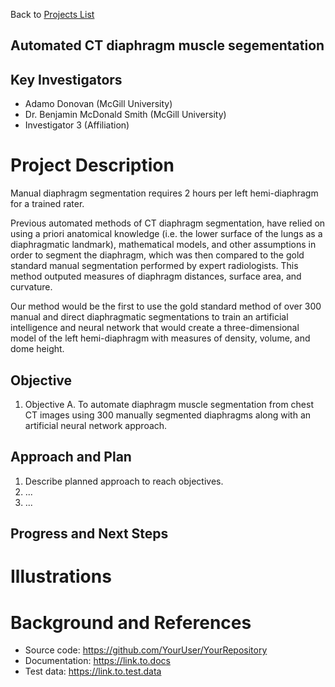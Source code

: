 Back to [Projects List](../../README.md#ProjectsList)

## Automated CT diaphragm muscle segementation

## Key Investigators
- Adamo Donovan (McGill University) 
- Dr. Benjamin McDonald Smith (McGill University) 
- Investigator 3 (Affiliation)

# Project Description
Manual diaphragm segmentation requires 2 hours per left hemi-diaphragm for a trained rater. 

Previous automated methods of CT diaphragm segmentation, have relied on using a priori anatomical 
knowledge (i.e. the lower surface of the lungs as a diaphragmatic landmark), mathematical models, and other 
assumptions in order to segment the diaphragm, which was then compared to the gold standard manual 
segmentation performed by expert radiologists. This method outputed measures of diaphragm distances, 
surface area, and curvature.

Our method would be the first to use the gold standard method of over 300 manual and direct diaphragmatic 
segmentations to train an artificial intelligence and neural network that would  create a three-dimensional model 
of the left hemi-diaphragm with measures of density, volume, and dome height.

## Objective
1. Objective A. To automate diaphragm muscle segmentation from chest CT images using 300 manually segmented diaphragms
along with an artificial neural network approach.

## Approach and Plan

1. Describe planned approach to reach objectives.
1. ...
1. ...

## Progress and Next Steps

<!--Describe progress and next steps in a few bullet points as you are making progress.-->

# Illustrations

<!--Add pictures and links to videos that demonstrate what has been accomplished.-->

<!--![Description of picture](Example2.jpg)-->

<!--![Some more images](Example2.jpg)-->

# Background and References

<!--Use this space for information that may help people better understand your project, like links to papers, source code, or data.-->

- Source code: https://github.com/YourUser/YourRepository
- Documentation: https://link.to.docs
- Test data: https://link.to.test.data
